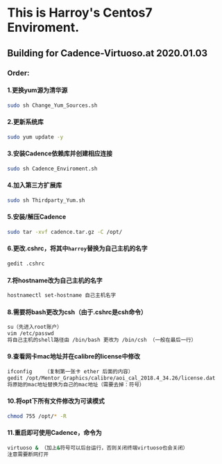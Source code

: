 This is Harroy's Centos7 Enviroment. 
===

Building for Cadence-Virtuoso.at 2020.01.03
---

### Order:  
#### 1.更换yum源为清华源  
```Bash
sudo sh Change_Yum_Sources.sh
```
#### 2.更新系统库  
```Bash
sudo yum update -y
```    
#### 3.安装Cadence依赖库并创建相应连接  
```Bash
sudo sh Cadence_Enviroment.sh
```  
#### 4.加入第三方扩展库 
```Bash
sudo sh Thirdparty_Yum.sh
```  
#### 5.安装/解压Cadence  
```Bash
sudo tar -xvf cadence.tar.gz -C /opt/
```  
#### 6.更改.cshrc，将其中`harroy`替换为自己主机的名字  
```Bash
gedit .cshrc
```
#### 7.将hostname改为自己主机的名字 
```Bash
hostnamectl set-hostname 自己主机名字
```
#### 8.需要将bash更改为csh（由于.cshrc是csh命令）  
```Bash
su（先进入root账户） 
vim /etc/passwd
将自己主机的shell路径由 /bin/bash 更改为 /bin/csh （一般在最后一行）
```
#### 9.查看网卡mac地址并在calibre的license中修改  
```Bash
ifconfig    （复制第一张卡 ether 后面的内容）  
gedit /opt/Mentor_Graphics/calibre/aoi_cal_2018.4_34.26/license.dat   
将原始的mac地址替换为自己的mac地址（需要去掉：符号）
```  
#### 10.将opt下所有文件修改为可读模式  
```Bash
chmod 755 /opt/* -R
```
#### 11.重启即可使用Cadence，命令为
```Bash
virtuoso & （加上&符号可以后台运行，否则关闭终端virtuoso也会关闭）
注意需要断网打开
```
